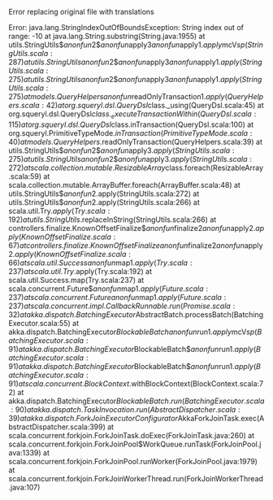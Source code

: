 Error replacing original file with translations

Error:
java.lang.StringIndexOutOfBoundsException: String index out of range: -10
	at java.lang.String.substring(String.java:1955)
	at utils.StringUtils$$anonfun$2$$anonfun$apply$3$$anonfun$apply$1.apply$mcV$sp(StringUtils.scala:287)
	at utils.StringUtils$$anonfun$2$$anonfun$apply$3$$anonfun$apply$1.apply(StringUtils.scala:275)
	at utils.StringUtils$$anonfun$2$$anonfun$apply$3$$anonfun$apply$1.apply(StringUtils.scala:275)
	at models.QueryHelpers$$anonfun$readOnlyTransaction$1.apply(QueryHelpers.scala:42)
	at org.squeryl.dsl.QueryDsl$class._using(QueryDsl.scala:45)
	at org.squeryl.dsl.QueryDsl$class._executeTransactionWithin(QueryDsl.scala:115)
	at org.squeryl.dsl.QueryDsl$class.inTransaction(QueryDsl.scala:100)
	at org.squeryl.PrimitiveTypeMode$.inTransaction(PrimitiveTypeMode.scala:40)
	at models.QueryHelpers$.readOnlyTransaction(QueryHelpers.scala:39)
	at utils.StringUtils$$anonfun$2$$anonfun$apply$3.apply(StringUtils.scala:275)
	at utils.StringUtils$$anonfun$2$$anonfun$apply$3.apply(StringUtils.scala:272)
	at scala.collection.mutable.ResizableArray$class.foreach(ResizableArray.scala:59)
	at scala.collection.mutable.ArrayBuffer.foreach(ArrayBuffer.scala:48)
	at utils.StringUtils$$anonfun$2.apply(StringUtils.scala:272)
	at utils.StringUtils$$anonfun$2.apply(StringUtils.scala:266)
	at scala.util.Try$.apply(Try.scala:192)
	at utils.StringUtils$.replaceInString(StringUtils.scala:266)
	at controllers.finalize.KnownOffsetFinalize$$anonfun$finalize$2$$anonfun$apply$2.apply(KnownOffsetFinalize.scala:67)
	at controllers.finalize.KnownOffsetFinalize$$anonfun$finalize$2$$anonfun$apply$2.apply(KnownOffsetFinalize.scala:66)
	at scala.util.Success$$anonfun$map$1.apply(Try.scala:237)
	at scala.util.Try$.apply(Try.scala:192)
	at scala.util.Success.map(Try.scala:237)
	at scala.concurrent.Future$$anonfun$map$1.apply(Future.scala:237)
	at scala.concurrent.Future$$anonfun$map$1.apply(Future.scala:237)
	at scala.concurrent.impl.CallbackRunnable.run(Promise.scala:32)
	at akka.dispatch.BatchingExecutor$AbstractBatch.processBatch(BatchingExecutor.scala:55)
	at akka.dispatch.BatchingExecutor$BlockableBatch$$anonfun$run$1.apply$mcV$sp(BatchingExecutor.scala:91)
	at akka.dispatch.BatchingExecutor$BlockableBatch$$anonfun$run$1.apply(BatchingExecutor.scala:91)
	at akka.dispatch.BatchingExecutor$BlockableBatch$$anonfun$run$1.apply(BatchingExecutor.scala:91)
	at scala.concurrent.BlockContext$.withBlockContext(BlockContext.scala:72)
	at akka.dispatch.BatchingExecutor$BlockableBatch.run(BatchingExecutor.scala:90)
	at akka.dispatch.TaskInvocation.run(AbstractDispatcher.scala:39)
	at akka.dispatch.ForkJoinExecutorConfigurator$AkkaForkJoinTask.exec(AbstractDispatcher.scala:399)
	at scala.concurrent.forkjoin.ForkJoinTask.doExec(ForkJoinTask.java:260)
	at scala.concurrent.forkjoin.ForkJoinPool$WorkQueue.runTask(ForkJoinPool.java:1339)
	at scala.concurrent.forkjoin.ForkJoinPool.runWorker(ForkJoinPool.java:1979)
	at scala.concurrent.forkjoin.ForkJoinWorkerThread.run(ForkJoinWorkerThread.java:107)

         